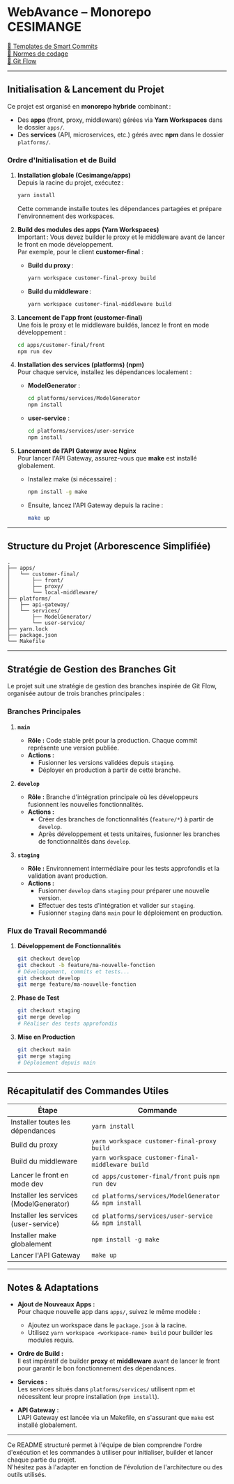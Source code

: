 # WebAvance – Monorepo CESIMANGE

[📝 Templates de Smart Commits](docs/workflow/Git/Commit_Template.md)  
[📐 Normes de codage](docs/workflow/Normes_de_Codage.md)  
[🔀 Git Flow](docs/workflow/Git/WorkFlow.md)

---

## Initialisation & Lancement du Projet

Ce projet est organisé en **monorepo hybride** combinant :

- Des **apps** (front, proxy, middleware) gérées via **Yarn Workspaces** dans le dossier `apps/`.
- Des **services** (API, microservices, etc.) gérés avec **npm** dans le dossier `platforms/`.

### Ordre d'Initialisation et de Build

1. **Installation globale (Cesimange/apps)**  
   Depuis la racine du projet, exécutez :

   ```bash
   yarn install
   ```

   Cette commande installe toutes les dépendances partagées et prépare l'environnement des workspaces.

2. **Build des modules des apps (Yarn Workspaces)**  
   Important : Vous devez builder le proxy et le middleware avant de lancer le front en mode développement.  
   Par exemple, pour le client **customer-final** :

   - **Build du proxy** :
     ```bash
     yarn workspace customer-final-proxy build
     ```
   - **Build du middleware** :
     ```bash
     yarn workspace customer-final-middleware build
     ```

3. **Lancement de l'app front (customer-final)**  
   Une fois le proxy et le middleware buildés, lancez le front en mode développement :

   ```bash
   cd apps/customer-final/front
   npm run dev
   ```

4. **Installation des services (platforms) (npm)**  
   Pour chaque service, installez les dépendances localement :

   - **ModelGenerator** :
     ```bash
     cd platforms/services/ModelGenerator
     npm install
     ```
   - **user-service** :
     ```bash
     cd platforms/services/user-service
     npm install
     ```

5. **Lancement de l’API Gateway avec Nginx**  
   Pour lancer l'API Gateway, assurez-vous que **make** est installé globalement.
   - Installez make (si nécessaire) :
     ```bash
     npm install -g make
     ```
   - Ensuite, lancez l'API Gateway depuis la racine :
     ```bash
     make up
     ```

---

## Structure du Projet (Arborescence Simplifiée)

```
.
├── apps/
│   └── customer-final/
│       ├── front/
│       ├── proxy/
│       └── local-middleware/
├── platforms/
│   ├── api-gateway/
│   └── services/
│       ├── ModelGenerator/
│       └── user-service/
├── yarn.lock
├── package.json
└── Makefile
```

---

## Stratégie de Gestion des Branches Git

Le projet suit une stratégie de gestion des branches inspirée de Git Flow, organisée autour de trois branches principales :

### Branches Principales

1. **`main`**

   - **Rôle :** Code stable prêt pour la production. Chaque commit représente une version publiée.
   - **Actions :**
     - Fusionner les versions validées depuis `staging`.
     - Déployer en production à partir de cette branche.

2. **`develop`**

   - **Rôle :** Branche d'intégration principale où les développeurs fusionnent les nouvelles fonctionnalités.
   - **Actions :**
     - Créer des branches de fonctionnalités (`feature/*`) à partir de `develop`.
     - Après développement et tests unitaires, fusionner les branches de fonctionnalités dans `develop`.

3. **`staging`**
   - **Rôle :** Environnement intermédiaire pour les tests approfondis et la validation avant production.
   - **Actions :**
     - Fusionner `develop` dans `staging` pour préparer une nouvelle version.
     - Effectuer des tests d'intégration et valider sur `staging`.
     - Fusionner `staging` dans `main` pour le déploiement en production.

### Flux de Travail Recommandé

1. **Développement de Fonctionnalités**

   ```bash
   git checkout develop
   git checkout -b feature/ma-nouvelle-fonction
   # Développement, commits et tests...
   git checkout develop
   git merge feature/ma-nouvelle-fonction
   ```

2. **Phase de Test**

   ```bash
   git checkout staging
   git merge develop
   # Réaliser des tests approfondis
   ```

3. **Mise en Production**
   ```bash
   git checkout main
   git merge staging
   # Déploiement depuis main
   ```

---

## Récapitulatif des Commandes Utiles

| Étape                                   | Commande                                              |
| --------------------------------------- | ----------------------------------------------------- |
| Installer toutes les dépendances        | `yarn install`                                        |
| Build du proxy                          | `yarn workspace customer-final-proxy build`           |
| Build du middleware                     | `yarn workspace customer-final-middleware build`      |
| Lancer le front en mode dev             | `cd apps/customer-final/front` puis `npm run dev`     |
| Installer les services (ModelGenerator) | `cd platforms/services/ModelGenerator && npm install` |
| Installer les services (user-service)   | `cd platforms/services/user-service && npm install`   |
| Installer make globalement              | `npm install -g make`                                 |
| Lancer l'API Gateway                    | `make up`                                             |

---

## Notes & Adaptations

- **Ajout de Nouveaux Apps :**  
  Pour chaque nouvelle app dans `apps/`, suivez le même modèle :

  - Ajoutez un workspace dans le `package.json` à la racine.
  - Utilisez `yarn workspace <workspace-name> build` pour builder les modules requis.

- **Ordre de Build :**  
  Il est impératif de builder **proxy** et **middleware** avant de lancer le front pour garantir le bon fonctionnement des dépendances.

- **Services :**  
  Les services situés dans `platforms/services/` utilisent npm et nécessitent leur propre installation (`npm install`).

- **API Gateway :**  
  L’API Gateway est lancée via un Makefile, en s'assurant que `make` est installé globalement.

---

Ce README structuré permet à l'équipe de bien comprendre l'ordre d'exécution et les commandes à utiliser pour initialiser, builder et lancer chaque partie du projet.  
N'hésitez pas à l'adapter en fonction de l'évolution de l'architecture ou des outils utilisés.

